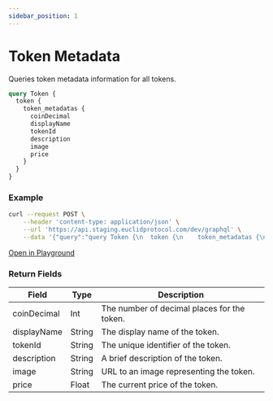 ```yaml
---
sidebar_position: 1
---
```


# Token Metadata

Queries token metadata information for all tokens.

```graphql
query Token {
  token {
    token_metadatas {
      coinDecimal
      displayName
      tokenId
      description
      image
      price
    }
  }
}
```

### Example

```bash
curl --request POST \
    --header 'content-type: application/json' \
    --url 'https://api.staging.euclidprotocol.com/dev/graphql' \
    --data '{"query":"query Token {\n  token {\n    token_metadatas {\n      coinDecimal\n      displayName\n      tokenId\n      description\n      image\n      price\n    }\n  }\n}"}'
```
[Open in Playground](https://api.staging.euclidprotocol.com/dev/?explorerURLState=N4IgJg9gxgrgtgUwHYBcQC4QEcYIE4CeABACoQDWyRwAOkkUShVbfQ480gPqIoCGYPvwDO1Ou3ZQIASyQARBFGlw%2BAG3ESiYacIAOqvgQByfRBolNKSAJJhz7MAmFQ803SmkQk9hsr4BzBB8iXVcoILYGAF8NGKQokAAaEAA3Plc%2BACNVJwwQECigA)

### Return Fields

| Field         | Type   | Description                                     |
|---------------|--------|-------------------------------------------------|
| coinDecimal   | Int    | The number of decimal places for the token.     |
| displayName   | String | The display name of the token.                  |
| tokenId       | String | The unique identifier of the token.             |
| description   | String | A brief description of the token.               |
| image         | String | URL to an image representing the token.         |
| price         | Float  | The current price of the token.                 |